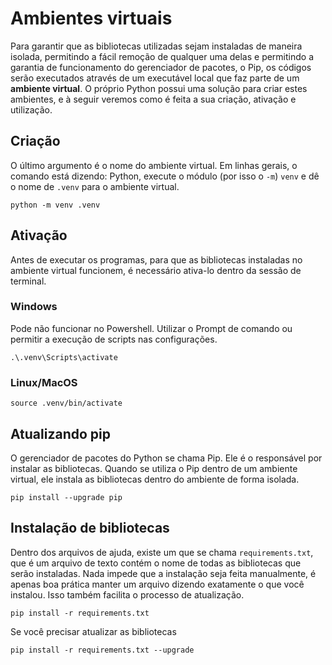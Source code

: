 # Ambientes virtuais

Para garantir que as bibliotecas utilizadas sejam instaladas de maneira isolada,
permitindo a fácil remoção de qualquer uma delas e permitindo a garantia de
funcionamento do gerenciador de pacotes, o Pip, os códigos serão executados
através de um executável local que faz parte de um **ambiente virtual**. O
próprio Python possui uma solução para criar estes ambientes, e à seguir veremos
como é feita a sua criação, ativação e utilização.

## Criação

O último argumento é o nome do ambiente virtual. Em linhas gerais, o comando
está dizendo: Python, execute o módulo (por isso o `-m`) `venv` e dê o nome de
`.venv` para o ambiente virtual.

```shell
python -m venv .venv
```

## Ativação

Antes de executar os programas, para que as bibliotecas instaladas no ambiente
virtual funcionem, é necessário ativa-lo dentro da sessão de terminal.

### Windows

Pode não funcionar no Powershell. Utilizar o Prompt de comando ou
permitir a execução de scripts nas configurações.

```shell
.\.venv\Scripts\activate
```

### Linux/MacOS

```shell
source .venv/bin/activate
```

## Atualizando pip

O gerenciador de pacotes do Python se chama Pip. Ele é o responsável por
instalar as bibliotecas. Quando se utiliza o Pip dentro de um ambiente virtual,
ele instala as bibliotecas dentro do ambiente de forma isolada.

```shell
pip install --upgrade pip
```

## Instalação de bibliotecas

Dentro dos arquivos de ajuda, existe um que se chama `requirements.txt`, que é
um arquivo de texto contém o nome de todas as bibliotecas que serão instaladas.
Nada impede que a instalação seja feita manualmente, é apenas boa prática manter
um arquivo dizendo exatamente o que você instalou. Isso também facilita o
processo de atualização.

```shell
pip install -r requirements.txt
```

Se você precisar atualizar as bibliotecas

```shell
pip install -r requirements.txt --upgrade
```
